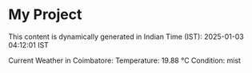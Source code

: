 # My Project

This content is dynamically generated in Indian Time (IST): 2025-01-03 04:12:01 IST


Current Weather in Coimbatore:
Temperature: 19.88 °C
Condition: mist
